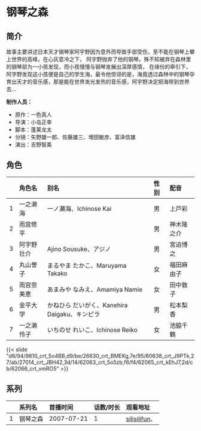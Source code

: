 # 钢琴之森


## 简介

故事主要讲述日本天才钢琴家阿宇野因为意外而导致手部受伤，至不能在钢琴上攀上世界的高峰，在心灰意冷之下， 阿宇野抛弃了他的钢琴。殊不知被弃在森林里的钢琴郤为一小孩发现，而小孩慢慢与钢琴发展出深厚感情， 在缘份的牵引下，阿字野发现这小孩便是自己的学生海，最令他惊讶的是，海竟透过森林中的钢琴孕育出天才的音乐感，那是能在世界发光发热的音乐感，阿宇野决定把海带到世界去…

**制作人员：**
- 原作：一色真人
- 导演：小岛正幸
- 脚本：蓬莱龙太
- 分镜：矢野雄一郎、佐藤雄三、增田敏彦、富泽信雄
- 演出：吉野智美

## 角色

|     |   角色名   |   别名  | 性别 |  配音  |
|:--- |:------  |:----      |:---  |:--   |
| 1 | 一之濑海 | 一ノ瀬海、Ichinose Kai | 男 | 上戸彩 |
| 2 | 雨宫修平 |  | 男 | 神木隆之介 |
| 3 | 阿字野壮介 | Ajino Sousuke、アジノ | 男 | 宮迫博之 |
| 4 | 丸山誉子 | まるやま たかこ、Maruyama Takako | 女 | 福田麻由子 |
| 5 | 雨宫奈美恵 | あまみや なみえ、Amamiya Namie | 女 | 田中敦子 |
| 6 | 金平大学 | かねひら だいがく、Kanehira Daigaku、キンピラ | 男 | 松本梨香 |
| 7 | 一之濑怜子 | いちのせ れいこ、Ichinose Reiko | 女 | 池脇千鶴 |

{{< slide "d6/94/9810_crt_5o4BB,d9/be/26630_crt_BMEKg,7e/95/60638_crt_J9PTk,27/ab/27014_crt_JBH42,3d/14/62063_crt_5o5zb,f6/f4/62065_crt_kEhJ7,2d/cb/62066_crt_vmRO5" >}}

## 系列

|     |   系列名   |   首播时间  | 话数/时长  | 观看地址 |
|:---  |:------    |:----      |:---       |:---  |
| 1 | 钢琴之森 | 2007-07-21 | 1 | [silisilifun](https://www.silisilifun.com/vodsearch/?wd=钢琴之森)、  |



